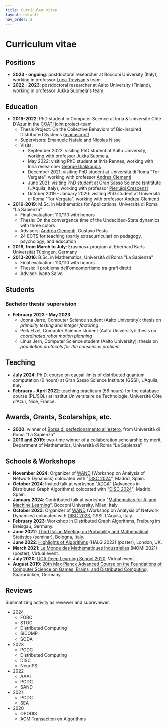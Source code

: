 ```yaml
---
title: Curriculum vitae
layout: default
nav_order: 2
---
```

# Curriculum vitae

## Positions

- **2023 - ongoing**: postdoctoral researcher at Bocconi University (Italy), working in professor [Luca Trevisan](https://lucatrevisan.github.io/)'s team.
- **2022 - 2023**: postdoctoral researcher at Aalto University (Finland), working in professor [Jukka Suomela](https://jukkasuomela.fi/)'s team.

## Education

- **2019-2022**: PhD student in Computer Science at Inria & Université Côte D'Azur in the [COATI](https://team.inria.fr/coati/) joint project-team 
  - Thesis Project: On the Collective Behaviors of Bio-inspired Distributed Systems ([manuscript](https://hal.science/tel-03906167))
  - Supervisors: [Emanuele Natale](https://natema.github.io/ema-webpage/) and [Nicolas Nisse](http://www-sop.inria.fr/members/Nicolas.Nisse/)
  - Visits:
    - September 2022: visiting PhD student at Aalto University, working with professor [Jukka Suomela](https://jukkasuomela.fi/).
    - May 2022: visiting PhD student at Inria Rennes, working with Inria researcher [George Giakkoupis](https://sites.google.com/site/ggiakk/home)
    - December 2021: visiting PhD student at Università di Roma "Tor Vergata", working with professor [Andrea Clementi](https://www.mat.uniroma2.it/~clementi/)
    - June 2021: visiting PhD student at Gran Sasso Science Isntititute (L'Aquila, Italy), working with professor [Pierluigi Crescenzi](https://www.pilucrescenzi.it/)
    - October 2019 - January 2020: visiting PhD student at Università di Roma "Tor Vergata", working with professor [Andrea Clementi](https://www.mat.uniroma2.it/~clementi/)
- **2016-2019**: M.Sc. in Mathematics for Applications, Università di Roma "La Sapienza" 
  - Final evaluation: 110/110 with honors
  - Thesis: On the convergence time of the Undecided-State dynamics with three colors
  - Advisors: [Andrea Clementi](https://www.mat.uniroma2.it/~clementi/), Gustavo Posta
  - 24 ECTS for teaching (partly extracurricular) on pedagogy, psychology, and education
- **2016, from March to July**: Erasmus+ program at Eberhard Karls Universität Tübingen, Germany
- **2013-2016**: B.Sc. in Mathematics, Università di Roma "La Sapienza" 
  - Final evaluation: 110/110 with honors
  - Thesis: Il problema dell'omeomorfismo tra grafi diretti
  - Advisor: Ivano Salvo

## Students

### Bachelor thesis' supervision
- **February 2023 - May 2023**
  - Joona Jarre, Computer Science student (Aalto University): thesis on *primality testing* and *integer factoring*
  - Peik Etzel, Computer Science student (Aalto University): thesis on *coordinated robot motion planning*
  - Linus Jern, Computer Science student (Aalto University): thesis on *population protocols for the consensus problem*

## Teaching

- **July 2024**: Ph.D. course on causal limits of distributed quantum computation (6 hours) at Gran Sasso Science Institute (GSSI), L'Aquila, Italy.
- **February - April 2022**: teaching practicum (56 hours) for the database course (PL/SQL) at Institut Universitaire de Technologie, Université Côte d'Azur, Nice, France.

## Awards, Grants, Scolarships, etc.

- **2020**: winner of [Borsa di perfezionamento all'estero](https://www.uniroma1.it/it/pagina/borse-di-perfezionamento-allestero), from Università di Roma "La Sapienza"
- **2016 and 2019**: two-time winner of a collaboration scholarship by merit, Department of Mathematics, Università di Roma “La Sapienza”

## Schools & Workshops

- **November 2024**: Organizer of [WAND](https://sites.google.com/view/wand2024) (Workshop on Analysis of Network Dynamics) colocated with "[DISC 2024](https://www.disc-conference.org/wp/disc2024/)", Madrid, Spain.
- **October 2024**: Invited talk at workshop "[ADGA](https://adga-workshop.org/2024/)" (Advances in Distributed Graph Algorithms) colocated with "[DISC 2024](https://www.disc-conference.org/wp/disc2024/)", Madrid, Spain.
- **January 2024**: Contributed talk at workshop "[Mathematics for AI and Machine Learning](https://dec.unibocconi.eu/mathematics-artificial-intelligence-and-machine-learning)", Bocconi University, Milan, Italy.
- **October 2023**: Organizer of [WAND](https://sites.google.com/view/wand2023) (Workshop on Analysis of Network Dynamics) colocated with [DISC 2023](http://www.disc-conference.org/wp/disc2023/), GSSI, L'Aquila, Italy.
- **February 2023**: Workshop in Distributed Graph Algorithms, Freiburg im Breisgau, Germany.
- **June 2022**: [Third Italian Meeting on Probability and Mathematical Statistics](https://site.unibo.it/probstat/en/about-1/general-information) (seminar), Bologna, Italy.
- **June 2022**: [Highlights of Algorithms](https://www.lse.ac.uk/HALG-2022) (HALG 2022) (poster), London, UK.
- **March 2021**:  [Le Monde des Mathématiques Industrielles](https://phd-seminars-sam.inria.fr/fr/momi2021/) (MOMI 2021) (poster), Virtual event.
- **July 2020**: [UCA Deep Learning School 2020](http://univ-cotedazur.fr/events/deep-learning-school#.XwStxhGxVH4), Virtual event.
- **August 2019**: [20th Max Planck Advanced Course on the Foundations of Computer Science on Games, Brains, and Distributed Computing](https://conferences.mpi-inf.mpg.de/adfocs-19/index.html), Saarbrücken, Germany.

## Reviews

Summatizing activity as reviewer and subreviewer.

- 2024
  - FORC
  - STOC
  - Distributed Computing
  - SICOMP
  - SODA
- 2023
  - PODC
  - Distributed Computing
  - DISC
  - NeurIPS
- 2022
  - AAAI
  - PODC
  - SAND
- 2021
  - PODC
  - SEA
- 2020
  - OPODIS
  - ACM Transaction on Algorithms
